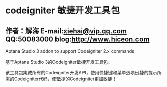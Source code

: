 codeigniter 敏捷开发工具包
=================

作者：解海   E-mail:xiehai@vip.qq.com    QQ:50083000    blog:http://www.hiceon.com
-----

Aptana Studio 3 addon to support Codeigniter 2.x commands

基于Aptana Studio 3的Codeigniter敏捷开发工具包。

该工具包集成所有的Codeigniter开发API，使用快捷键和菜单选项迅捷的提示所需的Codeigniter代码，使敏捷的Codeigniter更加敏捷！